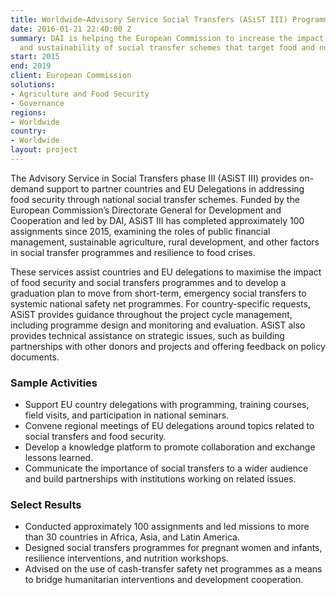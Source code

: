 ```yaml
---
title: Worldwide—Advisory Service Social Transfers (ASiST III) Programme
date: 2016-01-21 22:40:00 Z
summary: DAI is helping the European Commission to increase the impact, quality, coverage,
  and sustainability of social transfer schemes that target food and nutrition security.
start: 2015
end: 2019
client: European Commission
solutions:
- Agriculture and Food Security
- Governance
regions:
- Worldwide
country:
- Worldwide
layout: project
---
```


The Advisory Service in Social Transfers phase III (ASiST III) provides on-demand support to partner countries and EU Delegations in addressing food security through national social transfer schemes. Funded by the European Commission’s Directorate General for Development and Cooperation and led by DAI, ASiST III has completed approximately 100 assignments since 2015, examining the roles of public financial management, sustainable agriculture, rural development, and other factors in social transfer programmes and resilience to food crises.

These services assist countries and EU delegations to maximise the impact of food security and social transfers programmes and to develop a graduation plan to move from short-term, emergency social transfers to systemic national safety net programmes. For country-specific requests, ASiST provides guidance throughout the project cycle management, including programme design and monitoring and evaluation. ASiST also provides technical assistance on strategic issues, such as building partnerships with other donors and projects and offering feedback on policy documents.

### Sample Activities
* Support EU country delegations with programming, training courses, field visits, and participation in national seminars.
* Convene regional meetings of EU delegations around topics related to social transfers and food security.
* Develop a knowledge platform to promote collaboration and exchange lessons learned.
* Communicate the importance of social transfers to a wider audience and build partnerships with institutions working on related issues.

### Select Results
* Conducted approximately 100 assignments and led missions to more than 30 countries in Africa, Asia, and Latin America.
* Designed social transfers programmes for pregnant women and infants, resilience interventions, and nutrition workshops.
* Advised on the use of cash-transfer safety net programmes as a means to bridge humanitarian interventions and development cooperation.